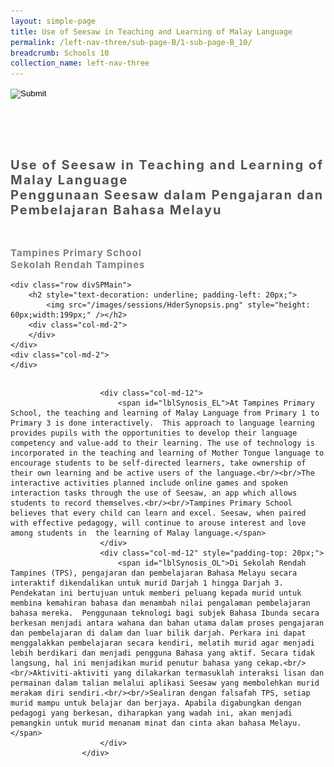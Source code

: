 ```yaml
---
layout: simple-page
title: Use of Seesaw in Teaching and Learning of Malay Language
permalink: /left-nav-three/sub-page-B/1-sub-page-B_10/
breadcrumb: Schools 10
collection_name: left-nav-three
---
```




<input type="image" name="btnBack" id="btnBack" onclick="goBack()" src="/images/btnBack.png" style="height:70px;">


<link href="/misc/bootstrap.min.css" rel="stylesheet" />
<link href="/misc/Site.css" rel="stylesheet" />
<style>
    .divSPMain {
        padding: 20px;
        padding-top: 20px;
        text-align: justify;
        border-radius: 20px;
    }
    .divSPInfo {
        padding-top: 1px;
    }
</style>

<script>
        function goBack() {
          window.history.back();
        }
        </script>
        
<div id="PanelSess">
     <div class="col-md-12" style="padding-top: 40px;">
                    <span id="lblTitle_EL" style="font-weight: bold; font-size: 20px; letter-spacing: 2px; color: #525252">Use of Seesaw in Teaching and Learning of Malay Language<br>Penggunaan Seesaw dalam Pengajaran dan Pembelajaran Bahasa Melayu</span>
                </div>
                <div class="col-md-12" style="padding-top: 30px;">
                    <b style="font-size: 17px; color: #525252; display: none;">SCHOOL / ORGANISATION</b><br />
                    <span id="lblOrg_EL" style="font-weight: bold; font-size: 15px; letter-spacing: 1px; color: #7f7f7f">Tampines Primary School<br>Sekolah Rendah Tampines</span>
                </div>

    <div class="row divSPMain">
        <h2 style="text-decoration: underline; padding-left: 20px;">
            <img src="/images/sessions/HderSynopsis.png" style="height: 60px;width:199px;" /></h2>
        <div class="col-md-2">
        </div>
    </div>
    <div class="col-md-2">
    </div>
 <div class="divSPInfo col-md-10">

                        <div class="col-md-12">
                            <span id="lblSynosis_EL">At Tampines Primary School, the teaching and learning of Malay Language from Primary 1 to Primary 3 is done interactively.  This approach to language learning provides pupils with the opportunities to develop their language competency and value-add to their learning. The use of technology is incorporated in the teaching and learning of Mother Tongue language to encourage students to be self-directed learners, take ownership of their own learning and be active users of the language.<br/><br/>The interactive activities planned include online games and spoken interaction tasks through the use of Seesaw, an app which allows students to record themselves.<br/><br/>Tampines Primary School believes that every child can learn and excel. Seesaw, when paired with effective pedagogy, will continue to arouse interest and love among students in  the learning of Malay language.</span>
                        </div>
                        <div class="col-md-12" style="padding-top: 20px;">
                            <span id="lblSynosis_OL">Di Sekolah Rendah Tampines (TPS), pengajaran dan pembelajaran Bahasa Melayu secara interaktif dikendalikan untuk murid Darjah 1 hingga Darjah 3. Pendekatan ini bertujuan untuk memberi peluang kepada murid untuk membina kemahiran bahasa dan menambah nilai pengalaman pembelajaran bahasa mereka.  Penggunaan teknologi bagi subjek Bahasa Ibunda secara berkesan menjadi antara wahana dan bahan utama dalam proses pengajaran dan pembelajaran di dalam dan luar bilik darjah. Perkara ini dapat menggalakkan pembelajaran secara kendiri, melatih murid agar menjadi lebih berdikari dan menjadi pengguna Bahasa yang aktif. Secara tidak langsung, hal ini menjadikan murid penutur bahasa yang cekap.<br/><br/>Aktiviti-aktiviti yang dilakarkan termasuklah interaksi lisan dan permainan dalam talian melalui aplikasi Seesaw yang membolehkan murid merakam diri sendiri.<br/><br/>Sealiran dengan falsafah TPS, setiap murid mampu untuk belajar dan berjaya. Apabila digabungkan dengan pedagogi yang berkesan, diharapkan yang wadah ini, akan menjadi pemangkin untuk murid menanam minat dan cinta akan bahasa Melayu.</span>
                        </div>
                    </div>

</div>
